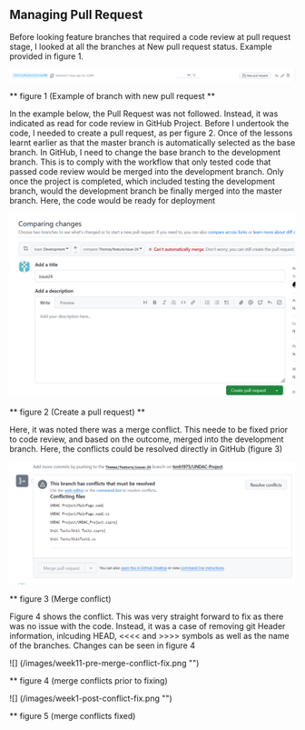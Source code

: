 ## Managing Pull Request

Before looking feature branches that required a code review at pull request stage, I looked at all the branches at New pull request status. Example provided in figure 1.

![](/images/week11-check-pull-requests.png "")

** figure 1 (Example of branch with new pull request **

In the example below, the Pull Request was not followed. Instead, it was indicated as read for code review in GitHub Project.  Before I undertook the code, I needed to create a pull request, as per figure 2.  Once of the lessons learnt earlier as that the master branch is automatically selected as the base branch. In GitHub, I need to change the base branch to the development branch. This is to comply with the workflow that only tested code that passed code review would be merged into the development branch. Only once the project is completed, which included testing the development branch, would the development branch be finally merged into the master branch.  Here, the code would be ready for deployment

![](/images/week11-create-pull-request.png "")

** figure 2 (Create a pull request) **

Here, it was noted there was a merge conflict. This neede to be fixed prior to code review, and based on the outcome, merged into the development branch.  Here, the conflicts could be resolved directly in GitHub (figure 3)

![](/images/week11-merge-conflict.png "")

** figure 3 (Merge conflict)

Figure 4 shows the conflict.  This was very straight forward to fix as there was no issue with the code. Instead, it was a case of removing git Header information, inlcuding HEAD, <<<< and  >>>> symbols as well as the name of the branches.  Changes can be seen in figure 4

![] (/images/week11-pre-merge-conflict-fix.png "")

** figure 4 (merge conflicts prior to fixing)

![] (/images/week1-post-conflict-fix.png "")

** figure 5 (merge conflicts fixed)


